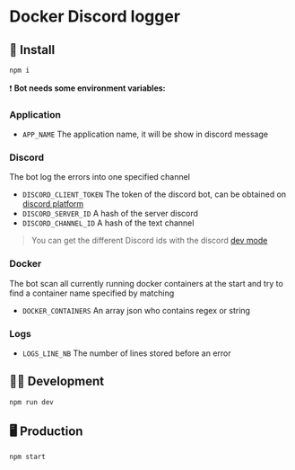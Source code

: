 # Docker Discord logger

## 🔧 Install
```bash
npm i
```

❗ **Bot needs some environment variables:**

### Application
- `APP_NAME` The application name, it will be show in discord message

### Discord
The bot log the errors into one specified channel
- `DISCORD_CLIENT_TOKEN` The token of the discord bot, can be obtained on [discord platform](https://discord.com/developers/applications)
- `DISCORD_SERVER_ID` A hash of the server discord
- `DISCORD_CHANNEL_ID` A hash of the text channel

> You can get the different Discord ids with the discord [dev mode](https://discordia.me/en/developer-mode)

### Docker
The bot scan all currently running docker containers at the start and try to find a container name specified by matching
- `DOCKER_CONTAINERS` An array json who contains regex or string

### Logs
- `LOGS_LINE_NB` The number of lines stored before an error

## 👨‍💻 Development
```bash
npm run dev
```

## 🖥️ Production
```bash
npm start
```
